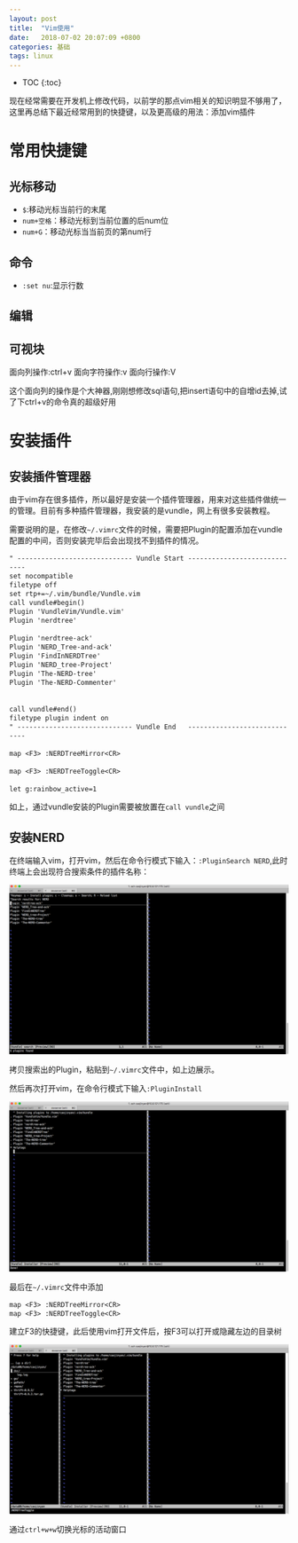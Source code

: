 ```yaml
---
layout: post
title:  "Vim使用"
date:   2018-07-02 20:07:09 +0800
categories: 基础
tags: linux
---
```


* TOC
{:toc}

现在经常需要在开发机上修改代码，以前学的那点vim相关的知识明显不够用了，这里再总结下最近经常用到的快捷键，以及更高级的用法：添加vim插件

# 常用快捷键

## 光标移动

* `$`:移动光标当前行的末尾
* `num+空格`：移动光标到当前位置的后num位
* `num+G`：移动光标当当前页的第num行

## 命令

* `:set nu`:显示行数

## 编辑

## 可视块
面向列操作:ctrl+v
面向字符操作:v
面向行操作:V

这个面向列的操作是个大神器,刚刚想修改sql语句,把insert语句中的自增id去掉,试了下ctrl+v的命令真的超级好用

# 安装插件

## 安装插件管理器

由于vim存在很多插件，所以最好是安装一个插件管理器，用来对这些插件做统一的管理。目前有多种插件管理器，我安装的是vundle，网上有很多安装教程。

需要说明的是，在修改`~/.vimrc`文件的时候，需要把Plugin的配置添加在vundle配置的中间，否则安装完毕后会出现找不到插件的情况。

~~~
" ----------------------------- Vundle Start -----------------------------
set nocompatible
filetype off
set rtp+=~/.vim/bundle/Vundle.vim
call vundle#begin()
Plugin 'VundleVim/Vundle.vim'
Plugin 'nerdtree'

Plugin 'nerdtree-ack'
Plugin 'NERD_Tree-and-ack'
Plugin 'FindInNERDTree'
Plugin 'NERD_tree-Project'
Plugin 'The-NERD-tree'
Plugin 'The-NERD-Commenter'


call vundle#end()
filetype plugin indent on
" ----------------------------- Vundle End   -----------------------------

map <F3> :NERDTreeMirror<CR>

map <F3> :NERDTreeToggle<CR>

let g:rainbow_active=1
~~~

如上，通过vundle安装的Plugin需要被放置在`call vundle`之间

## 安装NERD

在终端输入vim，打开vim，然后在命令行模式下输入：`:PluginSearch NERD`,此时终端上会出现符合搜索条件的插件名称：

![](/_pic/201806/nerd.png)

拷贝搜索出的Plugin，粘贴到`~/.vimrc`文件中，如上边展示。

然后再次打开vim，在命令行模式下输入`:PluginInstall`

![](/_pic/201806/nerdinstall.png)

最后在`~/.vimrc`文件中添加

~~~
map <F3> :NERDTreeMirror<CR>
map <F3> :NERDTreeToggle<CR>
~~~

建立F3的快捷键，此后使用vim打开文件后，按F3可以打开或隐藏左边的目录树

![](/_pic/201806/nerduse.png)

通过`ctrl+w+w`切换光标的活动窗口

